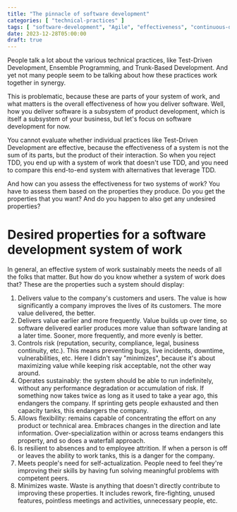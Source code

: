 ```yaml
---
title: "The pinnacle of software development"
categories: [ "technical-practices" ]
tags: [ "software-development", "Agile", "effectiveness", "continuous-delivery", "test-driven-development" ]
date: 2023-12-28T05:00:00
draft: true
---
```


People talk a lot about the various technical practices, like Test-Driven Development, Ensemble Programming, and Trunk-Based Development. And yet not many people seem to be talking about how these practices work together in synergy.

This is problematic, because these are parts of your system of work, and what matters is the overall effectiveness of how you deliver software. Well, how you deliver software is a subsystem of product development, which is itself a subsystem of your business, but let's focus on software development for now.

You cannot evaluate whether individual practices like Test-Driven Development are effective, because the effectiveness of a system is not the sum of its parts, but the product of their interaction. So when you reject TDD, you end up with a system of work that doesn't use TDD, and you need to compare this end-to-end system with alternatives that leverage TDD.

And how can you assess the effectiveness for two systems of work? You have to assess them based on the properties they produce. Do you get the properties that you want? And do you happen to also get any undesired properties?

# Desired properties for a software development system of work

In general, an effective system of work sustainably meets the needs of all the folks that matter. But how do you know whether a system of work does that? These are the properties such a system should display:

1. Delivers value to the company's customers and users. The value is how significantly a company improves the lives of its customers. The more value delivered, the better.
2. Delivers value earlier and more frequently. Value builds up over time, so software delivered earlier produces more value than software landing at a later time. Sooner, more frequently, and more evenly is better.
3. Controls risk (reputation, security, compliance, legal, business continuity, etc.). This means preventing bugs, live incidents, downtime, vulnerabilities, etc. Here I didn't say "minimizes", because it's about maximizing value while keeping risk acceptable, not the other way around.
4. Operates sustainably: the system should be able to run indefinitely, without any performance degradation or accumulation of risk. If something now takes twice as long as it used to take a year ago, this endangers the company. If sprinting gets people exhausted and then capacity tanks, this endangers the company.
5. Allows flexibility: remains capable of concentrating the effort on any product or technical area. Embraces changes in the direction and late information. Over-specialization within or across teams endangers this property, and so does a waterfall approach.
6. Is resilient to absences and to employee attrition. If when a person is off or leaves the ability to work tanks, this is a danger for the company.
7. Meets people's need for self-actualization. People need to feel they're improving their skills by having fun solving meaningful problems with competent peers.
8. Minimizes waste. Waste is anything that doesn't directly contribute to improving these properties. It includes rework, fire-fighting, unused features, pointless meetings and activities, unnecessary people, etc.

[//]: # (TODO)